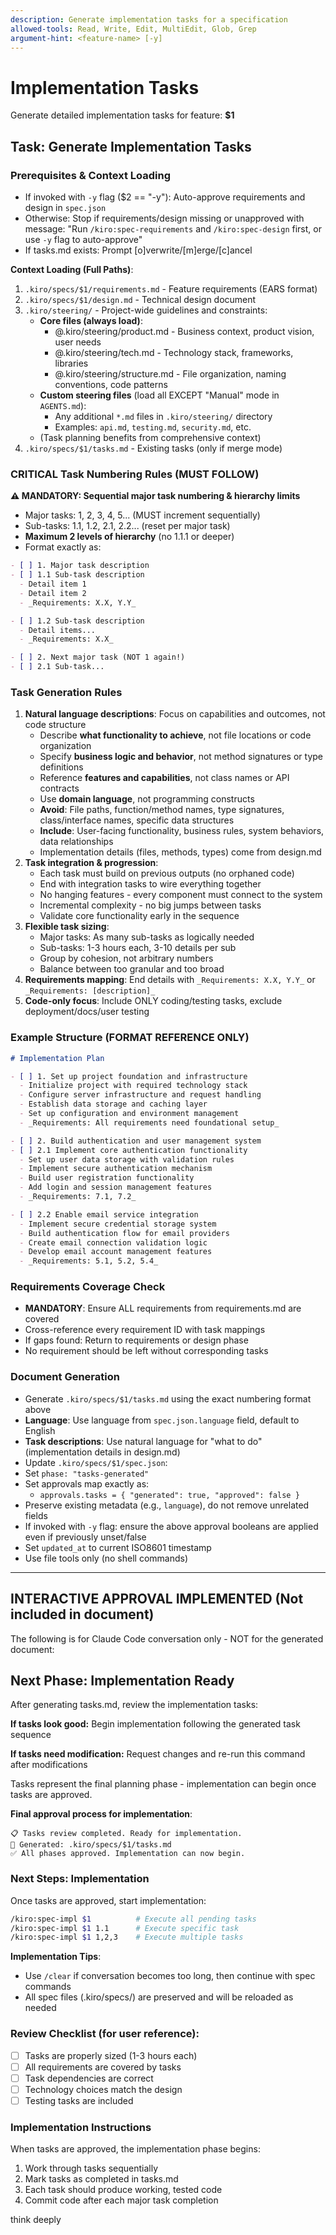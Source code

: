 ```yaml
---
description: Generate implementation tasks for a specification
allowed-tools: Read, Write, Edit, MultiEdit, Glob, Grep
argument-hint: <feature-name> [-y]
---
```


# Implementation Tasks

Generate detailed implementation tasks for feature: **$1**

## Task: Generate Implementation Tasks

### Prerequisites & Context Loading

- If invoked with `-y` flag ($2 == "-y"): Auto-approve requirements and design in `spec.json`
- Otherwise: Stop if requirements/design missing or unapproved with message:
  "Run `/kiro:spec-requirements` and `/kiro:spec-design` first, or use `-y` flag to auto-approve"
- If tasks.md exists: Prompt [o]verwrite/[m]erge/[c]ancel

**Context Loading (Full Paths)**:

1. `.kiro/specs/$1/requirements.md` - Feature requirements (EARS format)
2. `.kiro/specs/$1/design.md` - Technical design document
3. `.kiro/steering/` - Project-wide guidelines and constraints:
    - **Core files (always load)**:
        - @.kiro/steering/product.md - Business context, product vision, user needs
        - @.kiro/steering/tech.md - Technology stack, frameworks, libraries
        - @.kiro/steering/structure.md - File organization, naming conventions, code patterns
    - **Custom steering files** (load all EXCEPT "Manual" mode in `AGENTS.md`):
        - Any additional `*.md` files in `.kiro/steering/` directory
        - Examples: `api.md`, `testing.md`, `security.md`, etc.
    - (Task planning benefits from comprehensive context)
4. `.kiro/specs/$1/tasks.md` - Existing tasks (only if merge mode)

### CRITICAL Task Numbering Rules (MUST FOLLOW)

**⚠️ MANDATORY: Sequential major task numbering & hierarchy limits**

- Major tasks: 1, 2, 3, 4, 5... (MUST increment sequentially)
- Sub-tasks: 1.1, 1.2, 2.1, 2.2... (reset per major task)
- **Maximum 2 levels of hierarchy** (no 1.1.1 or deeper)
- Format exactly as:

```markdown
- [ ] 1. Major task description
- [ ] 1.1 Sub-task description
  - Detail item 1
  - Detail item 2
  - _Requirements: X.X, Y.Y_

- [ ] 1.2 Sub-task description
  - Detail items...
  - _Requirements: X.X_

- [ ] 2. Next major task (NOT 1 again!)
- [ ] 2.1 Sub-task...
```

### Task Generation Rules

1. **Natural language descriptions**: Focus on capabilities and outcomes, not code structure
    - Describe **what functionality to achieve**, not file locations or code organization
    - Specify **business logic and behavior**, not method signatures or type definitions
    - Reference **features and capabilities**, not class names or API contracts
    - Use **domain language**, not programming constructs
    - **Avoid**: File paths, function/method names, type signatures, class/interface names, specific data structures
    - **Include**: User-facing functionality, business rules, system behaviors, data relationships
    - Implementation details (files, methods, types) come from design.md
2. **Task integration & progression**:
    - Each task must build on previous outputs (no orphaned code)
    - End with integration tasks to wire everything together
    - No hanging features - every component must connect to the system
    - Incremental complexity - no big jumps between tasks
    - Validate core functionality early in the sequence
3. **Flexible task sizing**:
    - Major tasks: As many sub-tasks as logically needed
    - Sub-tasks: 1-3 hours each, 3-10 details per sub
    - Group by cohesion, not arbitrary numbers
    - Balance between too granular and too broad
4. **Requirements mapping**: End details with `_Requirements: X.X, Y.Y_` or `_Requirements: [description]_`
5. **Code-only focus**: Include ONLY coding/testing tasks, exclude deployment/docs/user testing

### Example Structure (FORMAT REFERENCE ONLY)

```markdown
# Implementation Plan

- [ ] 1. Set up project foundation and infrastructure
  - Initialize project with required technology stack
  - Configure server infrastructure and request handling
  - Establish data storage and caching layer
  - Set up configuration and environment management
  - _Requirements: All requirements need foundational setup_

- [ ] 2. Build authentication and user management system
- [ ] 2.1 Implement core authentication functionality
  - Set up user data storage with validation rules
  - Implement secure authentication mechanism
  - Build user registration functionality
  - Add login and session management features
  - _Requirements: 7.1, 7.2_

- [ ] 2.2 Enable email service integration
  - Implement secure credential storage system
  - Build authentication flow for email providers
  - Create email connection validation logic
  - Develop email account management features
  - _Requirements: 5.1, 5.2, 5.4_
```

### Requirements Coverage Check

- **MANDATORY**: Ensure ALL requirements from requirements.md are covered
- Cross-reference every requirement ID with task mappings
- If gaps found: Return to requirements or design phase
- No requirement should be left without corresponding tasks

### Document Generation

- Generate `.kiro/specs/$1/tasks.md` using the exact numbering format above
- **Language**: Use language from `spec.json.language` field, default to English
- **Task descriptions**: Use natural language for "what to do" (implementation details in design.md)
- Update `.kiro/specs/$1/spec.json`:
- Set `phase: "tasks-generated"`
- Set approvals map exactly as:
    - `approvals.tasks = { "generated": true, "approved": false }`
- Preserve existing metadata (e.g., `language`), do not remove unrelated fields
- If invoked with `-y` flag: ensure the above approval booleans are applied even if previously unset/false
- Set `updated_at` to current ISO8601 timestamp
- Use file tools only (no shell commands)

---

## INTERACTIVE APPROVAL IMPLEMENTED (Not included in document)

The following is for Claude Code conversation only - NOT for the generated document:

## Next Phase: Implementation Ready

After generating tasks.md, review the implementation tasks:

**If tasks look good:**
Begin implementation following the generated task sequence

**If tasks need modification:**
Request changes and re-run this command after modifications

Tasks represent the final planning phase - implementation can begin once tasks are approved.

**Final approval process for implementation**:

```
📋 Tasks review completed. Ready for implementation.
📄 Generated: .kiro/specs/$1/tasks.md
✅ All phases approved. Implementation can now begin.
```

### Next Steps: Implementation

Once tasks are approved, start implementation:

```bash
/kiro:spec-impl $1          # Execute all pending tasks
/kiro:spec-impl $1 1.1      # Execute specific task
/kiro:spec-impl $1 1,2,3    # Execute multiple tasks
```

**Implementation Tips**:

- Use `/clear` if conversation becomes too long, then continue with spec commands
- All spec files (.kiro/specs/) are preserved and will be reloaded as needed

### Review Checklist (for user reference):

- [ ] Tasks are properly sized (1-3 hours each)
- [ ] All requirements are covered by tasks
- [ ] Task dependencies are correct
- [ ] Technology choices match the design
- [ ] Testing tasks are included

### Implementation Instructions

When tasks are approved, the implementation phase begins:

1. Work through tasks sequentially
2. Mark tasks as completed in tasks.md
3. Each task should produce working, tested code
4. Commit code after each major task completion

think deeply
